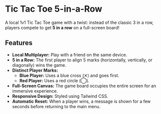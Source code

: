 # Tic Tac Toe 5-in-a-Row

A local 1v1 Tic Tac Toe game with a twist: instead of the classic 3 in a row, players compete to get **5 in a row** on a full-screen board!

## Features

- **Local Multiplayer:** Play with a friend on the same device.
- **5 in a Row:** The first player to align 5 marks (horizontally, vertically, or diagonally) wins the game.
- **Distinct Player Marks:**
    - **Blue Player:** Uses a blue cross (✕) and goes first.
    - **Red Player:** Uses a red circle (◯).
- **Full-Screen Canvas:** The game board occupies the entire screen for an immersive experience.
- **Responsive Design:** Styled using Tailwind CSS.
- **Automatic Reset:** When a player wins, a message is shown for a few seconds before returning to the main menu.

